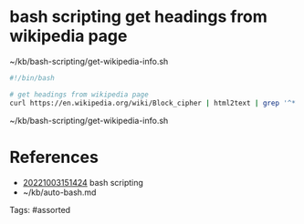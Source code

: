 # bash scripting get headings from wikipedia page
~/kb/bash-scripting/get-wikipedia-info.sh
```bash
#!/bin/bash

# get headings from wikipedia page
curl https://en.wikipedia.org/wiki/Block_cipher | html2text | grep '^*'
```

~/kb/bash-scripting/get-wikipedia-info.sh
# References
- [20221003151424](/zet/20221003151424/) bash scripting
- ~/kb/auto-bash.md

Tags:
    #assorted

